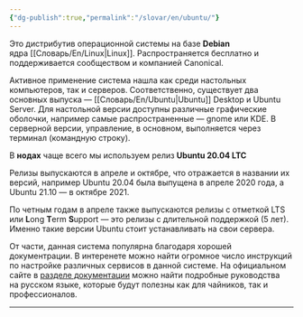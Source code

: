 ```yaml
---
{"dg-publish":true,"permalink":"/slovar/en/ubuntu/"}
---
```



Это дистрибутив операционной системы на базе **Debian** ядра [[Словарь/En/Linux\|Linux]]. Распространяется бесплатно и поддерживается сообществом и компанией Canonical.

Активное применение система нашла как среди настольных компьютеров, так и серверов. Соответственно, существует два основных выпуска — [[Словарь/En/Ubuntu\|Ubuntu]] Desktop и Ubuntu Server. Для настольной версии доступны различные графические оболочки, например самые распространенные — gnome или KDE. В серверной версии, управление, в основном, выполняется через терминал (командную строку).

В **нодах** чаще всего мы используем релиз **Ubuntu 20.04 LTC**

Релизы выпускаются в апреле и октябре, что отражается в названии их версий, например Ubuntu 20.04 была выпущена в апреле 2020 года, а Ubuntu 21.10 — в октябре 2021.

По четным годам в апреле также выпускаются релизы с отметкой LTS или **L**ong **T**erm **S**upport — это релизы с длительной поддержкой (5 лет). Именно такие версии Ubuntu стоит устанавливать на свои сервера.

От части, данная система популярна благодаря хорошей документрации. В интеренете можно найти огромное число инструкций по настройке различных сервисов в данной системе. На официальном сайте в [разделе документации](https://help.ubuntu.ru/wiki/%D1%80%D1%83%D0%BA%D0%BE%D0%B2%D0%BE%D0%B4%D1%81%D1%82%D0%B2%D0%BE_%D0%BF%D0%BE_ubuntu_server) можно найти подробные руководства на русском языке, которые будут полезны как для чайников, так и профессионалов.

---
